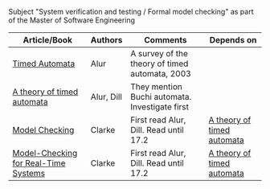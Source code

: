 Subject "System verification and testing / Formal model checking" as part of the Master of Software Engineering

|Article/Book| Authors |  Comments | Depends on
|--|--|--|--|
[Timed Automata](https://github.com/evowilliamson/model-checking-research/blob/master/Timed%20automata.pdf) | Alur | A survey of the theory of timed automata, 2003| 
[A theory of timed automata](https://github.com/evowilliamson/model-checking-research/blob/master/A%20theory%20of%20timed%20automata.pdf) | Alur, Dill | They mention Buchi automata. Investigate first| 
[Model Checking](https://github.com/evowilliamson/model-checking-research/blob/master/Model-Checking%20(Personal%20digital%20copy).pdf) | Clarke | First read Alur, Dill. Read until 17.2 | [A theory of timed automata](https://github.com/evowilliamson/model-checking-research/blob/master/A%20theory%20of%20timed%20automata.pdf)
 [Model-Checking for Real-Time Systems](https://github.com/evowilliamson/model-checking-research/blob/master/Model-Checking%20(Personal%20digital%20copy).pdf) | Clarke | First read Alur, Dill. Read until 17.2 | [A theory of timed automata](https://github.com/evowilliamson/model-checking-research/blob/master/A%20theory%20of%20timed%20automata.pdf)
 




<!--stackedit_data:
eyJoaXN0b3J5IjpbLTE0MTYyNzE2MzUsLTE5NDgwMDIxODgsLT
k1ODA0NTk2NywtNjk0MzQ4OTQyLDExMDM2MDI5MDksLTI3NDcz
NjI2OF19
-->